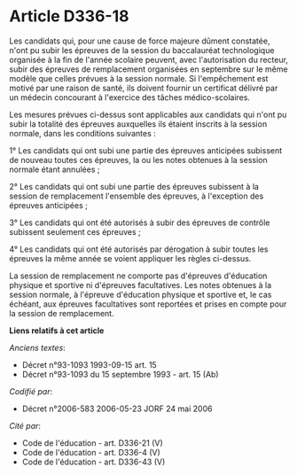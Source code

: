 # Article D336-18

Les candidats qui, pour une cause de force majeure dûment constatée, n'ont pu subir les épreuves de la session du
baccalauréat technologique organisée à la fin de l'année scolaire peuvent, avec l'autorisation du recteur, subir des épreuves
de remplacement organisées en septembre sur le même modèle que celles prévues à la session normale. Si l'empêchement est
motivé par une raison de santé, ils doivent fournir un certificat délivré par un médecin concourant à l'exercice des tâches
médico-scolaires.

Les mesures prévues ci-dessus sont applicables aux candidats qui n'ont pu subir la totalité des épreuves auxquelles ils
étaient inscrits à la session normale, dans les conditions suivantes :

1° Les candidats qui ont subi une partie des épreuves anticipées subissent de nouveau toutes ces épreuves, la ou les notes
obtenues à la session normale étant annulées ;

2° Les candidats qui ont subi une partie des épreuves subissent à la session de remplacement l'ensemble des épreuves, à
l'exception des épreuves anticipées ;

3° Les candidats qui ont été autorisés à subir des épreuves de contrôle subissent seulement ces épreuves ;

4° Les candidats qui ont été autorisés par dérogation à subir toutes les épreuves la même année se voient appliquer les
règles ci-dessus.

La session de remplacement ne comporte pas d'épreuves d'éducation physique et sportive ni d'épreuves facultatives. Les notes
obtenues à la session normale, à l'épreuve d'éducation physique et sportive et, le cas échéant, aux épreuves facultatives
sont reportées et prises en compte pour la session de remplacement.

**Liens relatifs à cet article**

_Anciens textes_:

  - Décret n°93-1093 1993-09-15 art. 15
  - Décret n°93-1093 du 15 septembre 1993 - art. 15 (Ab)

_Codifié par_:

  - Décret n°2006-583 2006-05-23 JORF 24 mai 2006

_Cité par_:

  - Code de l'éducation - art. D336-21 (V)
  - Code de l'éducation - art. D336-4 (V)
  - Code de l'éducation - art. D336-43 (V)
